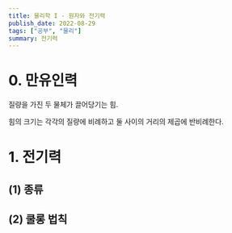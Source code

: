 ```yaml
---
title: 물리학 I - 원자와 전기력
publish_date: 2022-08-29
tags: ["공부", "물리"]
summary: 전기력
---
```



# 0. 만유인력
질량을 가진 두 물체가 끌어당기는 힘.

힘의 크기는 각각의 질량에 비례하고 둘 사이의 거리의 제곱에 반비례한다.

# 1. 전기력
## (1) 종류


## (2) 쿨롱 법칙
